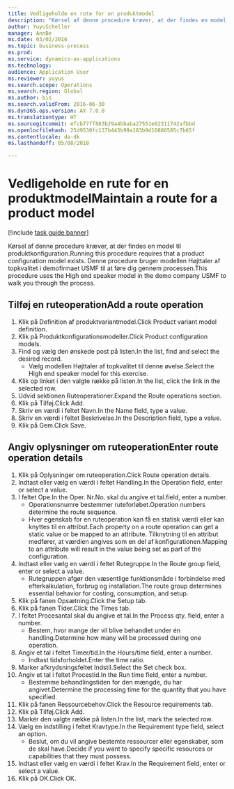 ```yaml
--- 
title: Vedligeholde en rute for en produktmodel
description: "Kørsel af denne procedure kræver, at der findes en model til produktkonfiguration."
author: YuyuScheller
manager: AnnBe
ms.date: 03/02/2016
ms.topic: business-process
ms.prod: 
ms.service: dynamics-ax-applications
ms.technology: 
audience: Application User
ms.reviewer: yuyus
ms.search.scope: Operations
ms.search.region: Global
ms.author: bis
ms.search.validFrom: 2016-06-30
ms.dyn365.ops.version: AX 7.0.0
ms.translationtype: HT
ms.sourcegitcommit: efcb77ff883b29a4bbaba27551e02311742afbbd
ms.openlocfilehash: 25d9530fc137b443b99a183b9d10886585c7b65f
ms.contentlocale: da-dk
ms.lasthandoff: 05/08/2018

---
```

# <a name="maintain-a-route-for-a-product-model"></a><span data-ttu-id="d1515-103">Vedligeholde en rute for en produktmodel</span><span class="sxs-lookup"><span data-stu-id="d1515-103">Maintain a route for a product model</span></span>

[!include [task guide banner](../../includes/task-guide-banner.md)]

<span data-ttu-id="d1515-104">Kørsel af denne procedure kræver, at der findes en model til produktkonfiguration.</span><span class="sxs-lookup"><span data-stu-id="d1515-104">Running this procedure requires that a product configuration model exists.</span></span> <span data-ttu-id="d1515-105">Denne procedure bruger modellen Højttaler af topkvalitet i demofirmaet USMF til at føre dig gennem processen.</span><span class="sxs-lookup"><span data-stu-id="d1515-105">This procedure uses the High end speaker model in the demo company USMF to walk you through the process.</span></span>


## <a name="add-a-route-operation"></a><span data-ttu-id="d1515-106">Tilføj en ruteoperation</span><span class="sxs-lookup"><span data-stu-id="d1515-106">Add a route operation</span></span>
1. <span data-ttu-id="d1515-107">Klik på Definition af produktvariantmodel.</span><span class="sxs-lookup"><span data-stu-id="d1515-107">Click Product variant model definition.</span></span>
2. <span data-ttu-id="d1515-108">Klik på Produktkonfigurationsmodeller.</span><span class="sxs-lookup"><span data-stu-id="d1515-108">Click Product configuration models.</span></span>
3. <span data-ttu-id="d1515-109">Find og vælg den ønskede post på listen.</span><span class="sxs-lookup"><span data-stu-id="d1515-109">In the list, find and select the desired record.</span></span>
    * <span data-ttu-id="d1515-110">Vælg modellen Højttaler af topkvalitet til denne øvelse.</span><span class="sxs-lookup"><span data-stu-id="d1515-110">Select the High end speaker model for this exercise.</span></span>  
4. <span data-ttu-id="d1515-111">Klik op linket i den valgte række på listen.</span><span class="sxs-lookup"><span data-stu-id="d1515-111">In the list, click the link in the selected row.</span></span>
5. <span data-ttu-id="d1515-112">Udvid sektionen Ruteoperationer.</span><span class="sxs-lookup"><span data-stu-id="d1515-112">Expand the Route operations section.</span></span>
6. <span data-ttu-id="d1515-113">Klik på Tilføj.</span><span class="sxs-lookup"><span data-stu-id="d1515-113">Click Add.</span></span>
7. <span data-ttu-id="d1515-114">Skriv en værdi i feltet Navn.</span><span class="sxs-lookup"><span data-stu-id="d1515-114">In the Name field, type a value.</span></span>
8. <span data-ttu-id="d1515-115">Skriv en værdi i feltet Beskrivelse.</span><span class="sxs-lookup"><span data-stu-id="d1515-115">In the Description field, type a value.</span></span>
9. <span data-ttu-id="d1515-116">Klik på Gem.</span><span class="sxs-lookup"><span data-stu-id="d1515-116">Click Save.</span></span>

## <a name="enter-route-operation-details"></a><span data-ttu-id="d1515-117">Angiv oplysninger om ruteoperation</span><span class="sxs-lookup"><span data-stu-id="d1515-117">Enter route operation details</span></span>
1. <span data-ttu-id="d1515-118">Klik på Oplysninger om ruteoperation.</span><span class="sxs-lookup"><span data-stu-id="d1515-118">Click Route operation details.</span></span>
2. <span data-ttu-id="d1515-119">Indtast eller vælg en værdi i feltet Handling.</span><span class="sxs-lookup"><span data-stu-id="d1515-119">In the Operation field, enter or select a value.</span></span>
3. <span data-ttu-id="d1515-120">I feltet Ope.</span><span class="sxs-lookup"><span data-stu-id="d1515-120">In the Oper.</span></span> <span data-ttu-id="d1515-121">Nr.</span><span class="sxs-lookup"><span data-stu-id="d1515-121">No.</span></span> <span data-ttu-id="d1515-122">skal du angive et tal.</span><span class="sxs-lookup"><span data-stu-id="d1515-122">field, enter a number.</span></span>
    * <span data-ttu-id="d1515-123">Operationsnumre bestemmer ruteforløbet.</span><span class="sxs-lookup"><span data-stu-id="d1515-123">Operation numbers determine the route sequence.</span></span>  
    * <span data-ttu-id="d1515-124">Hver egenskab for en ruteoperation kan få en statisk værdi eller kan knyttes til en attribut.</span><span class="sxs-lookup"><span data-stu-id="d1515-124">Each property on a route operation can get a static value or be mapped to an attribute.</span></span> <span data-ttu-id="d1515-125">Tilknytning til en attribut medfører, at værdien angives som en del af konfigurationen.</span><span class="sxs-lookup"><span data-stu-id="d1515-125">Mapping to an attribute will result in the value being set as part of the configuration.</span></span>  
4. <span data-ttu-id="d1515-126">Indtast eller vælg en værdi i feltet Rutegruppe.</span><span class="sxs-lookup"><span data-stu-id="d1515-126">In the Route group field, enter or select a value.</span></span>
    * <span data-ttu-id="d1515-127">Rutegruppen afgør den væsentlige funktionsmåde i forbindelse med efterkalkulation, forbrug og installation.</span><span class="sxs-lookup"><span data-stu-id="d1515-127">The route group determines essential behavior for costing, consumption, and setup.</span></span>  
5. <span data-ttu-id="d1515-128">Klik på fanen Opsætning.</span><span class="sxs-lookup"><span data-stu-id="d1515-128">Click the Setup tab.</span></span>
6. <span data-ttu-id="d1515-129">Klik på fanen Tider.</span><span class="sxs-lookup"><span data-stu-id="d1515-129">Click the Times tab.</span></span>
7. <span data-ttu-id="d1515-130">I feltet Procesantal skal du angive et tal.</span><span class="sxs-lookup"><span data-stu-id="d1515-130">In the Process qty. field, enter a number.</span></span>
    * <span data-ttu-id="d1515-131">Bestem, hvor mange der vil blive behandlet under én handling.</span><span class="sxs-lookup"><span data-stu-id="d1515-131">Determine how many will be processed during one operation.</span></span>  
8. <span data-ttu-id="d1515-132">Angiv et tal i feltet Timer/tid.</span><span class="sxs-lookup"><span data-stu-id="d1515-132">In the Hours/time field, enter a number.</span></span>
    * <span data-ttu-id="d1515-133">Indtast tidsforholdet.</span><span class="sxs-lookup"><span data-stu-id="d1515-133">Enter the time ratio.</span></span>  
9. <span data-ttu-id="d1515-134">Marker afkrydsningsfeltet Indstil.</span><span class="sxs-lookup"><span data-stu-id="d1515-134">Select the Set check box.</span></span>
10. <span data-ttu-id="d1515-135">Angiv et tal i feltet Procestid.</span><span class="sxs-lookup"><span data-stu-id="d1515-135">In the Run time field, enter a number.</span></span>
    * <span data-ttu-id="d1515-136">Bestemme behandlingstiden for den mængde, du har angivet.</span><span class="sxs-lookup"><span data-stu-id="d1515-136">Determine the processing time for the quantity that you have specified.</span></span>  
11. <span data-ttu-id="d1515-137">Klik på fanen Ressourcebehov.</span><span class="sxs-lookup"><span data-stu-id="d1515-137">Click the Resource requirements tab.</span></span>
12. <span data-ttu-id="d1515-138">Klik på Tilføj.</span><span class="sxs-lookup"><span data-stu-id="d1515-138">Click Add.</span></span>
13. <span data-ttu-id="d1515-139">Markér den valgte række på listen.</span><span class="sxs-lookup"><span data-stu-id="d1515-139">In the list, mark the selected row.</span></span>
14. <span data-ttu-id="d1515-140">Vælg en indstilling i feltet Kravtype.</span><span class="sxs-lookup"><span data-stu-id="d1515-140">In the Requirement type field, select an option.</span></span>
    * <span data-ttu-id="d1515-141">Beslut, om du vil angive bestemte ressourcer eller egenskaber, som de skal have.</span><span class="sxs-lookup"><span data-stu-id="d1515-141">Decide if you want to specify specific resources or capabilities that they must possess.</span></span>  
15. <span data-ttu-id="d1515-142">Indtast eller vælg en værdi i feltet Krav.</span><span class="sxs-lookup"><span data-stu-id="d1515-142">In the Requirement field, enter or select a value.</span></span>
16. <span data-ttu-id="d1515-143">Klik på OK.</span><span class="sxs-lookup"><span data-stu-id="d1515-143">Click OK.</span></span>


